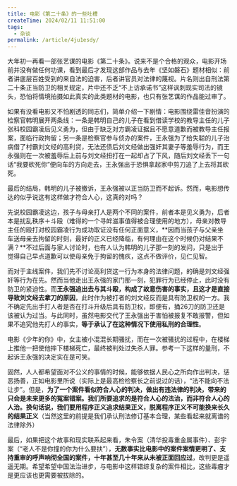 ```yaml
---
title: 电影《第二十条》的一些吐槽
createTime: 2024/02/11 11:51:00
tags:
  - 杂谈
permalink: /article/4ju1esdy/
---
```


大年初一再看一部张艺谋的电影《第二十条》。说来不是个合格的观众，电影开场前并没有做任何功课，看到最后才发现这部作品与去年《坚如磐石》题材相似：前者讲底层百姓受到的来自法的迫害，后者讲官员对法律的蔑视。片名则出自刑法第二十条正当防卫的相关规定，片中还不乏“不上访承诺书”这样讽刺现实司法的镜头，恐怕将情境拍摄如此真实的此类题材的电影，也只有张艺谋的作品能过审了。

如果有没看电影又不怕剧透的同志们，简单介绍一下剧情：电影围绕雷佳音扮演的检察官韩明展开两条线：一条是韩明自己的儿子在看到借读学校的教导主任的儿子张科校园霸凌后见义勇为，但由于缺乏对方霸凌证据且不愿意道歉而被教导主任报案，面临行政拘留；另一条是检察官参与侦办的案件，王永强为了给失聪的儿子治病借了村霸刘文经的高利贷，无法还债后刘文经做出强奸其妻子等羞辱行为，而王永强则在一次被羞辱后上前与刘文经扭打在一起却占了下风，随后刘文经丢下一句话“我要砍死你”便向车的方向走去，王永强出于恐惧拿起家中剪刀追了上去将其砍死。

最后的结局，韩明的儿子被撤诉，王永强被以正当防卫而不起诉。然而，电影想传达的似乎说这有这样做才符合人心，这真的对吗？

先说校园霸凌这边，孩子与母亲打人是两个不同的案件，前者本是见义勇为，后者本是扰乱秩序＋斗殴（难得的一个寻衅滋事值得被合理使用的地方），母亲对教导主任的殴打对校园霸凌行为成功取证没有任何正面意义，**因而当孩子与父亲坐车送母亲去拘留的时刻，最好的正义已经降临，有何理由在这个时候仍对结果不满？**不过后面与家人讨论时，也有人认为韩明的儿子那一刻的发问，只是出于觉得自己早点道歉可以使母亲免于拘留的愧疚，这点不做评价，见仁见智。

而对于主线案件，我们先不讨论高利贷这一行为本身的法律问题，的确是刘文经强奸等行为在先。然而当他走出王永强的家门那一刻，犯罪行为已经停止，此时没有防卫的紧迫性。而**王永强追出去与其斗殴，构成了故意伤害的事实，且这才是直接导致刘文经去拿刀的原因**，此时作为被打者的刘文经反而是具有防卫权的一方。我不确定先出手打人者是否在打斗升级后具有防卫权，即便有，捅26刀的防卫还是该被认为过当。与此同时，虽然电影交代了王永强出于害怕被报复不敢报警，但如果不追究他先打人的事实，**等于承认了在这种情况下使用私刑的合理性**。

电影《少年的你》中，女主被小混混长期骚扰，而在一次被骚扰的过程中，在楼梯上推他一把使他摔下楼梯死亡，最终被判处过失杀人罪。参考一下这样的量刑，不起诉王永强的决定实在是可笑。

固然，人人都希望面对不公义的事情的时候，能够依据人民心之所向作出判决，惩恶扬善，正如电影里所说（实际上是最高检检察长之前说过的话），“法不能向不法让步”。但是，**为了一个案件看似符合人心的判决，做出有违法律的判决，带来的只会是未来更多的冤案错案。我们所要追求的是符合人心的法治，而非符合人心的人治。换句话说，我们要用程序正义追求结果正义，脱离程序正义不可能换来长久的结果正义**（当然这里的前提是我们承认刑法修订基本合理，某些看起来就离谱的法律除外）

最后，如果把这个故事和现实联系起来看，朱令案（清华投毒重金属事件）、彭宇案（“老人不是你撞的你为什么要扶”），**无数事实比电影中的案件案情更明了、支持重审的呼声响彻全国的案件，十年甚至几十年来从未被正面回应过**，改判更是遥遥无期。希望希望中国法治进步，与电影中这样错综复杂的案件相比，这些毒瘤才是更应该也更需要被拔除的。
